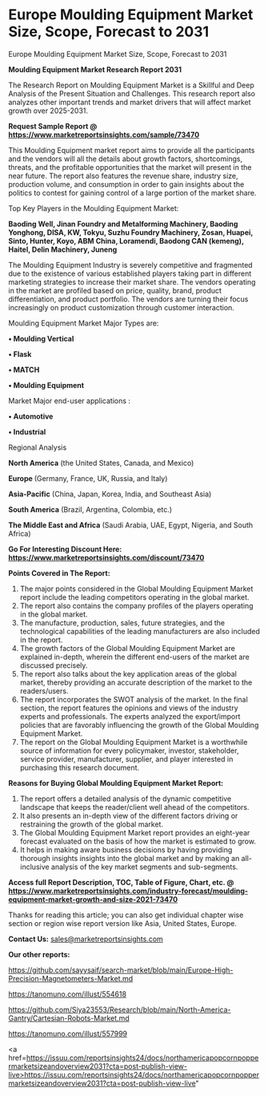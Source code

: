 # Europe Moulding Equipment Market Size, Scope, Forecast to 2031
Europe Moulding Equipment Market Size, Scope, Forecast to 2031

<strong>Moulding Equipment Market Research Report 2031</strong>

The Research Report on Moulding Equipment Market is a Skillful and Deep Analysis of the Present Situation and Challenges. This research report also analyzes other important trends and market drivers that will affect market growth over 2025-2031.

<strong>Request Sample Report @ <a href=https://www.marketreportsinsights.com/sample/73470>https://www.marketreportsinsights.com/sample/73470</a></strong>

This Moulding Equipment market report aims to provide all the participants and the vendors will all the details about growth factors, shortcomings, threats, and the profitable opportunities that the market will present in the near future. The report also features the revenue share, industry size, production volume, and consumption in order to gain insights about the politics to contest for gaining control of a large portion of the market share.

Top Key Players in the Moulding Equipment Market:

<strong>Baoding Well, Jinan Foundry and Metalforming Machinery, Baoding Yonghong, DISA, KW, Tokyu, Suzhu Foundry Machinery, Zosan, Huapei, Sinto, Hunter, Koyo, ABM China, Loramendi, Baodong CAN (kemeng), Haitel, Delin Machinery, Juneng</strong>

The Moulding Equipment Industry is severely competitive and fragmented due to the existence of various established players taking part in different marketing strategies to increase their market share. The vendors operating in the market are profiled based on price, quality, brand, product differentiation, and product portfolio. The vendors are turning their focus increasingly on product customization through customer interaction.

Moulding Equipment Market Major Types are:

<strong>• Moulding Vertical

• Flask

• MATCH

• Moulding Equipment</strong>

Market Major end-user applications :

<strong>• Automotive

• Industrial</strong>

Regional Analysis

</u><strong><b>North America</b></strong> (the United States, Canada, and Mexico)

<strong><b>Europe </b></strong>(Germany, France, UK, Russia, and Italy)

<strong><b>Asia-Pacific</b></strong> (China, Japan, Korea, India, and Southeast Asia)

<strong><b>South America</b></strong> (Brazil, Argentina, Colombia, etc.)

<strong><b>The Middle East and Africa</b></strong> (Saudi Arabia, UAE, Egypt, Nigeria, and South Africa)

<strong>Go For Interesting Discount Here: <a href=https://www.marketreportsinsights.com/discount/73470>https://www.marketreportsinsights.com/discount/73470</a></strong>

<strong>Points Covered in The Report:</strong>
<ol>
  <li>The major points considered in the Global Moulding Equipment Market report include the leading competitors operating in the global market.</li>
  <li>The report also contains the company profiles of the players operating in the global market.</li>
  <li>The manufacture, production, sales, future strategies, and the technological capabilities of the leading manufacturers are also included in the report.</li>
  <li>The growth factors of the Global Moulding Equipment Market are explained in-depth, wherein the different end-users of the market are discussed precisely.</li>
  <li>The report also talks about the key application areas of the global market, thereby providing an accurate description of the market to the readers/users.</li>
  <li>The report incorporates the SWOT analysis of the market. In the final section, the report features the opinions and views of the industry experts and professionals. The experts analyzed the export/import policies that are favorably influencing the growth of the Global Moulding Equipment Market.</li>
  <li>The report on the Global Moulding Equipment Market is a worthwhile source of information for every policymaker, investor, stakeholder, service provider, manufacturer, supplier, and player interested in purchasing this research document.</li>
</ol>
<strong>Reasons for Buying Global Moulding Equipment Market Report:</strong>

<ol>
  <li>The report offers a detailed analysis of the dynamic competitive landscape that keeps the reader/client well ahead of the competitors.</li>
  <li>It also presents an in-depth view of the different factors driving or restraining the growth of the global market.</li>
  <li>The Global Moulding Equipment Market report provides an eight-year forecast evaluated on the basis of how the market is estimated to grow.</li>
  <li>It helps in making aware business decisions by having providing thorough insights insights into the global market and by making an all-inclusive analysis of the key market segments and sub-segments.</li>
</ol>
<strong>Access full Report Description, TOC, Table of Figure, Chart, etc. @ <a href=https://www.marketreportsinsights.com/industry-forecast/moulding-equipment-market-growth-and-size-2021-73470>https://www.marketreportsinsights.com/industry-forecast/moulding-equipment-market-growth-and-size-2021-73470</a></strong>


Thanks for reading this article; you can also get individual chapter wise section or region wise report version like Asia, United States, Europe.

<strong>Contact Us:</strong>
sales@marketreportsinsights.com

<strong>Our other reports:</strong>

<a href=https://github.com/sayysaif/search-market/blob/main/Europe-High-Precision-Magnetometers-Market.md>https://github.com/sayysaif/search-market/blob/main/Europe-High-Precision-Magnetometers-Market.md</a>

<a href=https://tanomuno.com/illust/554618>https://tanomuno.com/illust/554618</a>

<a href=https://github.com/Siya23553/Research/blob/main/North-America-Gantry/Cartesian-Robots-Market.md>https://github.com/Siya23553/Research/blob/main/North-America-Gantry/Cartesian-Robots-Market.md</a>

<a href=https://tanomuno.com/illust/557999>https://tanomuno.com/illust/557999</a>

<a href=https://issuu.com/reportsinsights24/docs/northamericapopcornpoppermarketsizeandoverview2031?cta=post-publish-view-live>https://issuu.com/reportsinsights24/docs/northamericapopcornpoppermarketsizeandoverview2031?cta=post-publish-view-live</a>"

